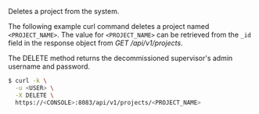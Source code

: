 Deletes a project from the system.

The following example curl command deletes a project named `<PROJECT_NAME>`.
The value for `<PROJECT_NAME>` can be retrieved from the `_id` field in the response object from *GET /api/v1/projects*.

The DELETE method returns the decommissioned supervisor's admin username and password.

```bash
$ curl -k \
  -u <USER> \
  -X DELETE \
  https://<CONSOLE>:8083/api/v1/projects/<PROJECT_NAME>
```
